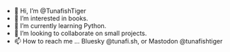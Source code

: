 - 👋 Hi, I’m @TunafishTiger
- 👀 I’m interested in books.
- 🌱 I’m currently learning Python.
- 💞️ I’m looking to collaborate on small projects.
- 📫 How to reach me ... Bluesky @tunafi.sh, or Mastodon @tunafishtiger

<!---
TunafishTiger/TunafishTiger is a ✨ special ✨ repository because its `README.md` (this file) appears on your GitHub profile.
You can click the Preview link to take a look at your changes.
--->
